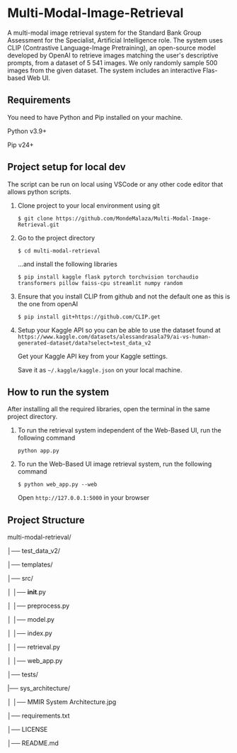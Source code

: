 # Multi-Modal-Image-Retrieval
A multi-modal image retrieval system for the Standard Bank Group Assessment for the Specialist, Artificial Intelligence role.
The system uses CLIP (Contrastive Language-Image Pretraining), an open-source model developed by OpenAI to retrieve images matching the user's descriptive prompts, from a dataset of 5 541 images.
We only randomly sample 500 images from the given dataset. 
The system includes an interactive Flas-based Web UI.

## Requirements
You need to have Python and Pip installed on your machine. 

Python v3.9+

Pip v24+

## Project setup for local dev
The script can be run on local using VSCode or any other code editor that allows python scripts. 

1. Clone project to your local environment using git
   
   `$ git clone https://github.com/MondeMalaza/Multi-Modal-Image-Retrieval.git`

2. Go to the project directory 
   
   `$ cd multi-modal-retrieval`

   ...and install the following libraries
   
   `$ pip install kaggle flask pytorch torchvision torchaudio transformers pillow faiss-cpu streamlit numpy random`
3. Ensure that you install CLIP from github and not the default one as this is the one from openAI

   `$ pip install git+https://github.com/CLIP.get`

4. Setup your Kaggle API so you can be able to use the dataset found at `https://www.kaggle.com/datasets/alessandrasala79/ai-vs-human-generated-dataset/data?select=test_data_v2`

   Get your Kaggle API key from your Kaggle settings.
   
   Save it as `~/.kaggle/kaggle.json` on your local machine. 
   
## How to run the system

After installing all the required libraries, open the terminal in the same project directory. 

1. To run the retrieval system independent of the Web-Based UI, run the following command

   `python app.py`

2. To run the Web-Based UI image retrieval system, run the following command

   `$ python web_app.py --web`

   Open `http://127.0.0.1:5000` in your browser
## Project Structure

multi-modal-retrieval/

│── test_data_v2/

│── templates/

│── src/

│      │── __init__.py

│      │── preprocess.py

│      │── model.py

│      │── index.py

│      │── retrieval.py

│      │── web_app.py

│── tests/

|── sys_architecture/

│      │── MMIR System Architecture.jpg

│── requirements.txt

│── LICENSE

│── README.md               

